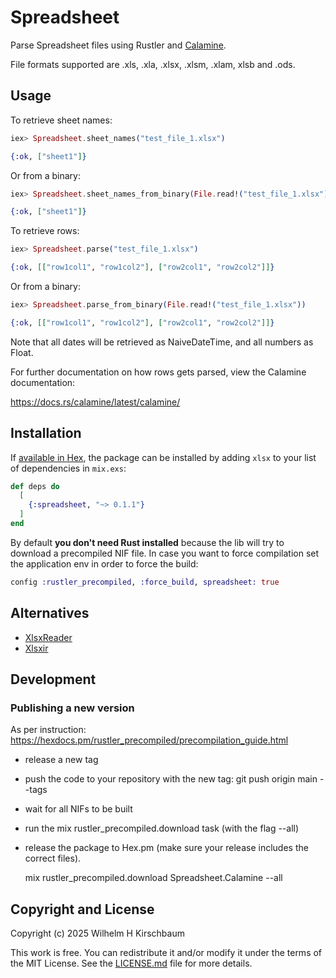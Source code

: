 # Spreadsheet

<!-- MDOC !-->

Parse Spreadsheet files using Rustler and [Calamine](https://docs.rs/calamine/latest/calamine/).

File formats supported are .xls, .xla, .xlsx, .xlsm, .xlam, xlsb and .ods.

## Usage

To retrieve sheet names:

```elixir
iex> Spreadsheet.sheet_names("test_file_1.xlsx")

{:ok, ["sheet1"]}
```

Or from a binary:

```elixir
iex> Spreadsheet.sheet_names_from_binary(File.read!("test_file_1.xlsx"))

{:ok, ["sheet1"]}
```

To retrieve rows:

```elixir
iex> Spreadsheet.parse("test_file_1.xlsx")

{:ok, [["row1col1", "row1col2"], ["row2col1", "row2col2"]]}
```

Or from a binary:

```elixir
iex> Spreadsheet.parse_from_binary(File.read!("test_file_1.xlsx"))

{:ok, [["row1col1", "row1col2"], ["row2col1", "row2col2"]]}
```


Note that all dates will be retrieved as NaiveDateTime, and all numbers as Float.

For further documentation on how rows gets parsed, view the Calamine documentation: 

https://docs.rs/calamine/latest/calamine/

<!-- MDOC !-->

## Installation

If [available in Hex](https://hex.pm/docs/publish), the package can be installed
by adding `xlsx` to your list of dependencies in `mix.exs`:

```elixir
def deps do
  [
    {:spreadsheet, "~> 0.1.1"}
  ]
end
```

By default **you don't need Rust installed** because the lib will try to download
a precompiled NIF file. In case you want to force compilation set the
application env in order to force the build:

```elixir
config :rustler_precompiled, :force_build, spreadsheet: true
```

## Alternatives

- [XlsxReader](https://hex.pm/packages/xlsx_readerhttps://hex.pm/packages/xlsx_reader)
- [Xlsxir](https://hex.pm/packages/xlsxir)

## Development

### Publishing a new version

As per instruction: https://hexdocs.pm/rustler_precompiled/precompilation_guide.html

- release a new tag
- push the code to your repository with the new tag: git push origin main --tags
- wait for all NIFs to be built
- run the mix rustler_precompiled.download task (with the flag --all)
- release the package to Hex.pm (make sure your release includes the correct files).


    mix rustler_precompiled.download Spreadsheet.Calamine --all


## Copyright and License

Copyright (c) 2025 Wilhelm H Kirschbaum

This work is free. You can redistribute it and/or modify it under the
terms of the MIT License. See the [LICENSE.md](./LICENSE.md) file for more details.
